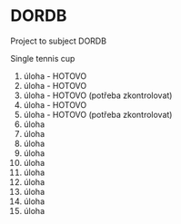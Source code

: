 # DORDB
Project to subject DORDB

Single tennis cup

1. úloha - HOTOVO
2. úloha - HOTOVO
3. úloha - HOTOVO (potřeba zkontrolovat)
4. úloha - HOTOVO
5. úloha - HOTOVO (potřeba zkontrolovat)
6. úloha
7. úloha
8. úloha
9. úloha
10. úloha
11. úloha
12. úloha
13. úloha
14. úloha
15. úloha